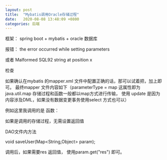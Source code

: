 ```yaml
---
layout: post
title:  "Mybatis调用Oracle存储过程"
date:   2020-08-08 13:48:09 +0800
categories: 后端
---
```

框架： spring boot + mybatis + oracle 数据库

报错：
the error occurred while setting parameters

或者
Malformed SQL92 string at position x
 
检查

如果确认在mybatis 的mapper.xml 文件中配置正确的话，那可以试着把<![CDATA[ ]]>，加上即可。
最终mapper 文件内容如下（parameterType = map 这属性即为 java.util.map 存储过程和函数一般都以map方式进行传输，
使用 update 是因为内容涉及DML，如果没有数据变更事务使用select 方式也可以）

例如这里我调用的是 函数：

<update id="saveUser" parameterType="map" statementType="CALLABLE">
<![CDATA[
{ #{res,mode=OUT,jdbcType = VARCHAR} = call sync_pgk.func_sync_user(
#{userId,mode=IN,jdbcType = DECIMAL},
#{enabledFlag ,mode=IN,jdbcType = VARCHAR},
#{masterOrg,mode=IN,jdbcType = VARCHAR} )
}
]]>
</update>

如果是调用的存储过程，无需设置返回值

<update id="saveUser" parameterType="map" statementType="CALLABLE">
<![CDATA[
{ call sync_pgk.func_sync_user(
#{userId,mode=IN,jdbcType = DECIMAL},
#{enabledFlag ,mode=IN,jdbcType = VARCHAR},
#{masterOrg,mode=IN,jdbcType = VARCHAR} )
}
]]>
</update>

DAO文件内方法

void saveUser(Map<String,Object> param);
 
调用后，如果需要res 返回值， 使用param.get("res") 即可。
